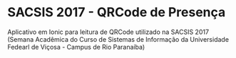 # SACSIS 2017 - QRCode de Presença
Aplicativo em Ionic para leitura de QRCode utilizado na SACSIS 2017 (Semana Acadêmica do Curso de Sistemas de Informação da Universidade Fedearl de Viçosa - Campus de Rio Paranaíba)